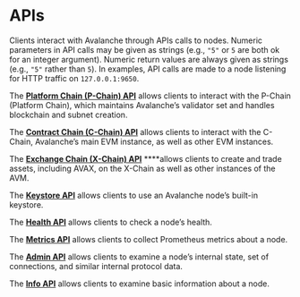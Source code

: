 # APIs

Clients interact with Avalanche through APIs calls to nodes. Numeric parameters in API calls may be given as strings \(e.g., `"5"` or `5` are both ok for an integer argument\). Numeric return values are always given as strings \(e.g., `"5"` rather than `5`\). In examples, API calls are made to a node listening for HTTP traffic on `127.0.0.1:9650`.

The [**Platform Chain \(P-Chain\) API**](platform-chain-p-chain-api.md) allows clients to interact with the P-Chain \(Platform Chain\), which maintains Avalanche’s validator set and handles blockchain and subnet creation.

The [**Contract Chain \(C-Chain\) API**](contract-chain-c-chain-api.md) allows clients to interact with the C-Chain, Avalanche’s main EVM instance, as well as other EVM instances.

The [**Exchange Chain \(X-Chain\) API**](exchange-chain-x-chain-api.md) ****allows clients to create and trade assets, including AVAX, on the X-Chain as well as other instances of the AVM.

The [**Keystore API**](keystore-api.md) allows clients to use an Avalanche node’s built-in keystore.

The [**Health API**](health-api.md) allows clients to check a node’s health.

The [**Metrics API**](metrics-api.md) allows clients to collect Prometheus metrics about a node.

The [**Admin API**](admin-api.md) allows clients to examine a node’s internal state, set of connections, and similar internal protocol data.

The [**Info API**](info-api.md) allows clients to examine basic information about a node.

